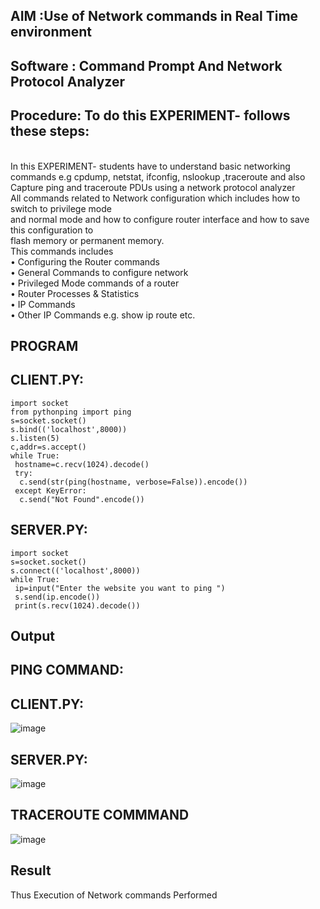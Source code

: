 ## AIM :Use of Network commands in Real Time environment
## Software : Command Prompt And Network Protocol Analyzer
## Procedure: To do this EXPERIMENT- follows these steps:
<BR>
In this EXPERIMENT- students have to understand basic networking commands e.g cpdump, netstat, ifconfig, nslookup ,traceroute and also Capture ping and traceroute PDUs using a network protocol analyzer 
<BR>
All commands related to Network configuration which includes how to switch to privilege mode
<BR>
and normal mode and how to configure router interface and how to save this configuration to
<BR>
flash memory or permanent memory.
<BR>
This commands includes
<BR>
• Configuring the Router commands
<BR>
• General Commands to configure network
<BR>
• Privileged Mode commands of a router 
<BR>
• Router Processes & Statistics
<BR>
• IP Commands
<BR>
• Other IP Commands e.g. show ip route etc.
<BR>

## PROGRAM
## CLIENT.PY:
~~~
import socket
from pythonping import ping
s=socket.socket()
s.bind(('localhost',8000))
s.listen(5)
c,addr=s.accept()
while True:
 hostname=c.recv(1024).decode()
 try:
  c.send(str(ping(hostname, verbose=False)).encode())
 except KeyError:
  c.send("Not Found".encode())

~~~
## SERVER.PY:
~~~
import socket
s=socket.socket()
s.connect(('localhost',8000))
while True:
 ip=input("Enter the website you want to ping ")
 s.send(ip.encode())
 print(s.recv(1024).decode())
~~~

## Output
## PING COMMAND:
## CLIENT.PY:
![image](https://github.com/user-attachments/assets/3abf384e-71bd-49be-b359-f299f70c0d99)

## SERVER.PY:
![image](https://github.com/user-attachments/assets/003e9c10-d811-4944-9c46-75c54003b2b1)

## TRACEROUTE COMMMAND
![image](https://github.com/user-attachments/assets/d9c13ced-6f45-4bf5-b223-eaef998e9ccc)

## Result
Thus Execution of Network commands Performed 

